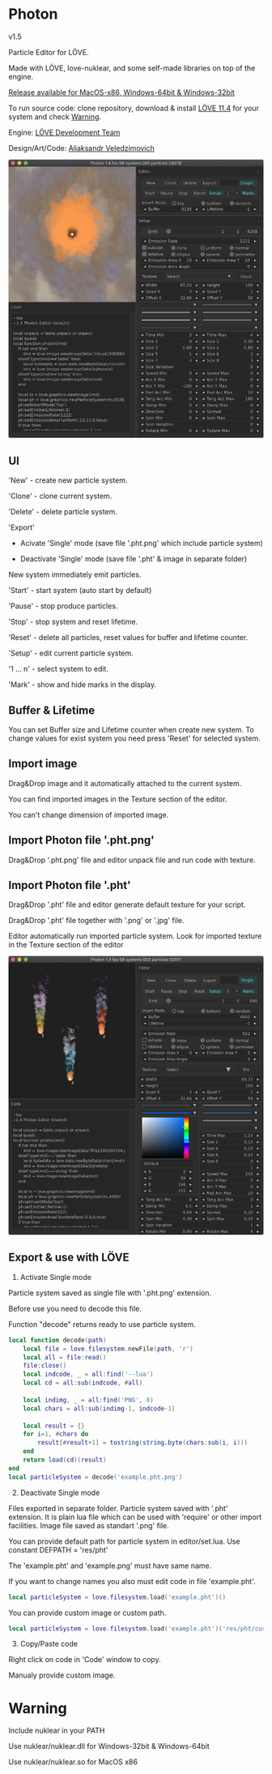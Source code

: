 # Photon

v1.5

Particle Editor for LÖVE.

Made with LÖVE, love-nuklear, and some self-made libraries on top of the engine.

[Release available for MacOS-x86, Windows-64bit & Windows-32bit](https://github.com/schwarzbox/Photon/releases)

To run source code: clone repository, download & install [LÖVE 11.4](https://love2d.org) for your system and check [Warning](#Warning).

Engine: [LÖVE Development Team](https://love2d.org/)

Design/Art/Code: [Aliaksandr Veledzimovich](https://twitter.com/veledzimovich)

![Screenshot](screenshot/screenshot1.jpg)

## UI

'New' - create new particle system.

'Clone' - clone current system.

'Delete' - delete particle system.

'Export'

- Acivate 'Single' mode (save file '.pht.png' which include particle system)

- Deactivate 'Single' mode (save file '.pht' & image in separate folder)

New system immediately emit particles.

'Start' - start system (auto start by default)

'Pause' - stop produce particles.

'Stop' - stop system and reset lifetime.

'Reset' - delete all particles, reset values for buffer and lifetime counter.

'Setup' - edit current particle system.

'1 ... n' - select system to edit.

'Mark' - show and hide marks in the display.

## Buffer & Lifetime

You can set Buffer size and Lifetime counter when create new system. To change values for exist system you need press 'Reset' for selected system.

## Import image

Drag&Drop image and it automatically attached to the current system.

You can find imported images in the Texture section of the editor.

You can't change dimension of imported image.

## Import Photon file '.pht.png'

Drag&Drop '.pht.png' file and editor unpack file and run code with texture.

## Import Photon file '.pht'

Drag&Drop '.pht' file and editor generate default texture for your script.

Drag&Drop '.pht' file together with '.png' or '.jpg' file.

Editor automatically run imported particle system. Look for  imported texture in the Texture section of the editor

![Screenshot](screenshot/screenshot2.jpg)

## Export & use with LÖVE

1. Activate Single mode

Particle system saved as single file with '.pht.png' extension.

Before use you need to decode this file.

Function "decode" returns ready to use particle system.

``` lua
local function decode(path)
    local file = love.filesystem.newFile(path, 'r')
    local all = file:read()
    file:close()
    local indcode, _ = all:find('--lua')
    local cd = all:sub(indcode, #all)

    local indimg, _ = all:find('PNG', 8)
    local chars = all:sub(indimg-1, indcode-1)

    local result = {}
    for i=1, #chars do
        result[#result+1] = tostring(string.byte(chars:sub(i, i)))
    end
    return load(cd)(result)
end
local particleSystem = decode('example.pht.png')
```

2. Deactivate Single mode

Files exported in separate folder. Particle system saved with '.pht' extension. It is plain lua file which can be used with 'require' or other import facilities. Image file saved as standart '.png' file.

You can provide default path for particle system in editor/set.lua.
Use constant DEFPATH = 'res/pht'

The 'example.pht' and 'example.png' must have same name.

If you want to change names you also must edit code in file 'example.pht'.

``` lua
local particleSystem = love.filesystem.load('example.pht')()
```

You can provide custom image or custom path.

``` lua
local particleSystem = love.filesystem.load('example.pht')('res/pht/custom.png')
```

3. Copy/Paste code

Right click on code in 'Code' window to copy.

Manualy provide custom image.


# Warning

Include nuklear in your PATH

Use nuklear/nuklear.dll for Windows-32bit & Windows-64bit

Use nuklear/nuklear.so for MacOS x86

